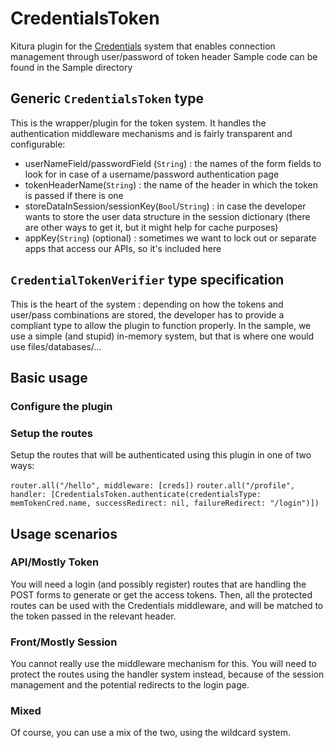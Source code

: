 # CredentialsToken

Kitura plugin for the [Credentials](https://github.com/IBM-Swift/Kitura-Credentials) system that enables connection management through user/password of token header
Sample code can be found in the Sample directory

## Generic `CredentialsToken` type

This is the wrapper/plugin for the token system. It handles the authentication middleware mechanisms and is fairly transparent and configurable:

- userNameField/passwordField (`String`) : the names of the form fields to look for in case of a username/password authentication page
- tokenHeaderName(`String`) : the name of the header in which the token is passed if there is one
- storeDataInSession/sessionKey(`Bool`/`String`) : in case the developer wants to store the user data structure in the session dictionary (there are other ways to get it, but it might help for cache purposes)
- appKey(`String`) (optional) : sometimes we want to lock out or separate apps that access our APIs, so it's included here 

## `CredentialTokenVerifier` type specification

This is the heart of the system : depending on how the tokens and user/pass combinations are stored, the developer has to provide a compliant type to allow the plugin to function properly. In the sample, we use a simple (and stupid) in-memory system, but that is where one would use files/databases/...

## Basic usage 

### Configure the plugin

### Setup the routes

Setup the routes that will be authenticated using this plugin in one of two ways:

`router.all("/hello", middleware: [creds])`
`router.all("/profile", handler: [CredentialsToken.authenticate(credentialsType: memTokenCred.name, successRedirect: nil, failureRedirect: "/login")])`

## Usage scenarios

### API/Mostly Token

You will need a login (and possibly register) routes that are handling the POST forms to generate or get the access tokens.
Then, all the protected routes can be used with the Credentials middleware, and will be matched to the token passed in the relevant header.

### Front/Mostly Session

You cannot really use the middleware mechanism for this. You will need to protect the routes using the handler system instead, because of the session management and the potential redirects to the login page.

### Mixed

Of course, you can use a mix of the two, using the wildcard system.